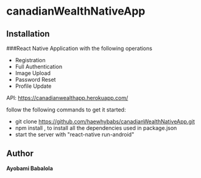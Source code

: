 # canadianWealthNativeApp
 
## Installation

###React Native Application with the following operations
* Registration
* Full Authentication
* Image Upload
* Password Reset
* Profile Update

API: https://canadianwealthapp.herokuapp.com/

follow the following commands to get it started:

* git clone https://github.com/haewhybabs/canadianWealthNativeApp.git
* npm install , to install all the dependencies used in package.json
* start the server with "react-native run-android"

## Author
**Ayobami Babalola**


